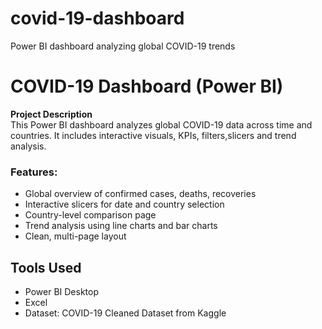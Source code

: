 # covid-19-dashboard
Power BI dashboard analyzing global COVID-19 trends


# COVID-19 Dashboard (Power BI)

 **Project Description**  
This Power BI dashboard analyzes global COVID-19 data across time and countries. It includes interactive visuals, KPIs, filters,slicers and trend analysis.

### Features:
- Global overview of confirmed cases, deaths, recoveries
- Interactive slicers for date and country selection
- Country-level comparison page
- Trend analysis using line charts and bar charts
- Clean, multi-page layout

## Tools Used
- Power BI Desktop
- Excel
- Dataset: COVID-19 Cleaned Dataset from Kaggle



